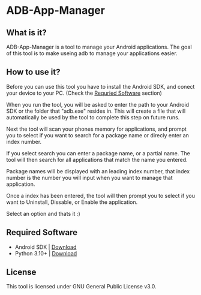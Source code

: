 # ADB-App-Manager

## What is it?
ADB-App-Manager is a tool to manage your Android applications. The goal of this tool is to make useing adb to manage your applications easier.

## How to use it?
Before you can use this tool you have to install the Android SDK, and conect your device to your PC. (Check the [Requried Software](##Required-Software) section)

When you run the tool, you will be asked to enter the path to your Android SDK or the folder that "adb.exe" resides in. This will create a file that will automatically be used by the tool to complete this step on future runs.

Next the tool will scan your phones memory for applications, and prompt you to select if you want to search for a package name or direcly enter an index number.

If you select search you can enter a package name, or a partial name. The tool will then search for all applications that match the name you entered.

Package names will be displayed with an leading index number, that index number is the number you will input when you want to manage that application.

Once a index has been entered, the tool will then prompt you to select if you want to Uninstall, Dissable, or Enable the application.

Select an option and thats it :)

## Required Software
- Android SDK | [Download](https://developer.android.com/studio)
- Python 3.10+ | [Download](https://www.python.org/downloads/)

## License
This tool is licensed under GNU General Public License v3.0.